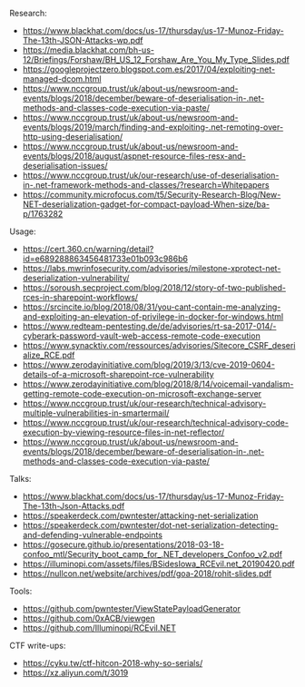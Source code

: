 Research:
- https://www.blackhat.com/docs/us-17/thursday/us-17-Munoz-Friday-The-13th-JSON-Attacks-wp.pdf
- https://media.blackhat.com/bh-us-12/Briefings/Forshaw/BH_US_12_Forshaw_Are_You_My_Type_Slides.pdf
- https://googleprojectzero.blogspot.com.es/2017/04/exploiting-net-managed-dcom.html
- https://www.nccgroup.trust/uk/about-us/newsroom-and-events/blogs/2018/december/beware-of-deserialisation-in-.net-methods-and-classes-code-execution-via-paste/
- https://www.nccgroup.trust/uk/about-us/newsroom-and-events/blogs/2019/march/finding-and-exploiting-.net-remoting-over-http-using-deserialisation/
- https://www.nccgroup.trust/uk/about-us/newsroom-and-events/blogs/2018/august/aspnet-resource-files-resx-and-deserialisation-issues/
- https://www.nccgroup.trust/uk/our-research/use-of-deserialisation-in-.net-framework-methods-and-classes/?research=Whitepapers
- https://community.microfocus.com/t5/Security-Research-Blog/New-NET-deserialization-gadget-for-compact-payload-When-size/ba-p/1763282

Usage:
- https://cert.360.cn/warning/detail?id=e689288863456481733e01b093c986b6
- https://labs.mwrinfosecurity.com/advisories/milestone-xprotect-net-deserialization-vulnerability/
- https://soroush.secproject.com/blog/2018/12/story-of-two-published-rces-in-sharepoint-workflows/
- https://srcincite.io/blog/2018/08/31/you-cant-contain-me-analyzing-and-exploiting-an-elevation-of-privilege-in-docker-for-windows.html
- https://www.redteam-pentesting.de/de/advisories/rt-sa-2017-014/-cyberark-password-vault-web-access-remote-code-execution
- https://www.synacktiv.com/ressources/advisories/Sitecore_CSRF_deserialize_RCE.pdf
- https://www.zerodayinitiative.com/blog/2019/3/13/cve-2019-0604-details-of-a-microsoft-sharepoint-rce-vulnerability
- https://www.zerodayinitiative.com/blog/2018/8/14/voicemail-vandalism-getting-remote-code-execution-on-microsoft-exchange-server
- https://www.nccgroup.trust/uk/our-research/technical-advisory-multiple-vulnerabilities-in-smartermail/
- https://www.nccgroup.trust/uk/our-research/technical-advisory-code-execution-by-viewing-resource-files-in-net-reflector/
- https://www.nccgroup.trust/uk/about-us/newsroom-and-events/blogs/2018/december/beware-of-deserialisation-in-.net-methods-and-classes-code-execution-via-paste/

Talks:
- https://www.blackhat.com/docs/us-17/thursday/us-17-Munoz-Friday-The-13th-Json-Attacks.pdf
- https://speakerdeck.com/pwntester/attacking-net-serialization
- https://speakerdeck.com/pwntester/dot-net-serialization-detecting-and-defending-vulnerable-endpoints
- https://gosecure.github.io/presentations/2018-03-18-confoo_mtl/Security_boot_camp_for_.NET_developers_Confoo_v2.pdf
- https://illuminopi.com/assets/files/BSidesIowa_RCEvil.net_20190420.pdf
- https://nullcon.net/website/archives/pdf/goa-2018/rohit-slides.pdf

Tools:
- https://github.com/pwntester/ViewStatePayloadGenerator
- https://github.com/0xACB/viewgen
- https://github.com/Illuminopi/RCEvil.NET

CTF write-ups:
- https://cyku.tw/ctf-hitcon-2018-why-so-serials/
- https://xz.aliyun.com/t/3019
